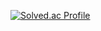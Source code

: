 [![Solved.ac Profile](http://mazassumnida.wtf/api/v2/generate_badge?boj=백준아이디)](https://solved.ac/백준아이디/)

<!---
PolarisSoda/PolarisSoda is a ✨ special ✨ repository because its `README.md` (this file) appears on your GitHub profile.
You can click the Preview link to take a look at your changes.
--->
